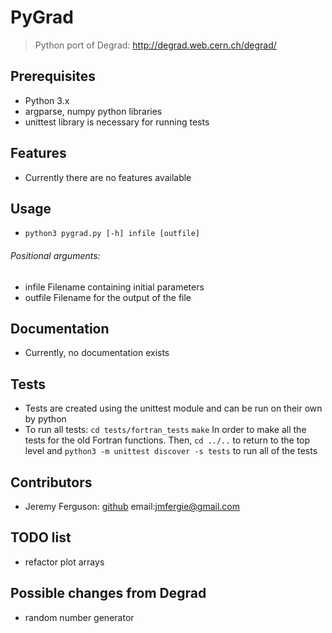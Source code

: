 # PyGrad

> Python port of Degrad: http://degrad.web.cern.ch/degrad/

## Prerequisites

- Python 3.x
- argparse, numpy python libraries
- unittest library is necessary for running tests


## Features

- Currently there are no features available

## Usage

- `python3 pygrad.py [-h] infile [outfile]`
###### Positional arguments:
- infile      Filename containing initial parameters
- outfile     Filename for the output of the file

 
## Documentation

- Currently, no documentation exists

## Tests

- Tests are created using the unittest module and can be run on their own by python
- To run all tests:
`cd tests/fortran_tests`
`make`
In order to make all the tests for the old Fortran functions.  Then, 
`cd ../..` to return to the top level and 
`python3 -m unittest discover -s tests` to run all of the tests

## Contributors
- Jeremy Ferguson: [github](https://github.com/jeremyferguson) 
email:jmfergie@gmail.com

## TODO list
- refactor plot arrays

## Possible changes from Degrad
- random number generator
